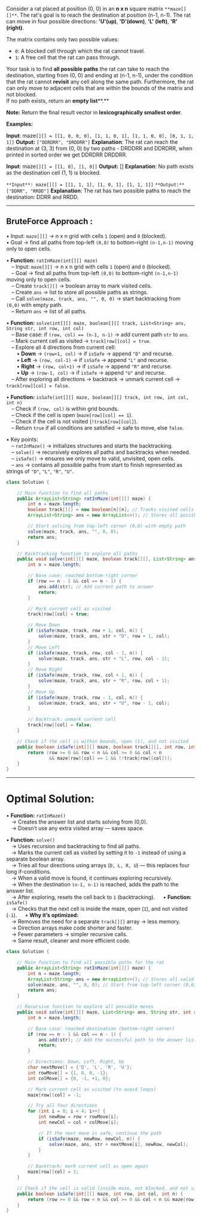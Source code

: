 Consider a rat placed at position (0, 0) in an **n x n** square matrix `**maze[][]**`. The rat's goal is to reach the destination at position (n-1, n-1). The rat can move in four possible directions: **'U'(up)**, **'D'(down)**, **'L' (left)**, **'R' (right)**.

The matrix contains only two possible values:

- `0`: A blocked cell through which the rat cannot travel.
- `1`: A free cell that the rat can pass through.

Your task is to find **all possible paths** the rat can take to reach the destination, starting from (0, 0) and ending at (n-1, n-1), under the condition that the rat cannot **revisit** any cell along the same path. Furthermore, the rat can only move to adjacent cells that are within the bounds of the matrix and not blocked.  
If no path exists, return an **empty list****.**

**Note:** Return the final result vector in **lexicographically smallest order**.

**Examples:**

**Input**: maze`[][] = [[1, 0, 0, 0], [1, 1, 0, 1], [1, 1, 0, 0], [0, 1, 1, 1]]`
**Output:** `["DDRDRR", "DRDDRR"]`
**Explanation**: The rat can reach the destination at (3, 3) from (0, 0) by two paths - DRDDRR and DDRDRR, when printed in sorted order we get DDRDRR DRDDRR.

**Input**: maze`[][] = [[1, 0], [1, 0]]`
**Output:** []
**Explanation**: No path exists as the destination cell (1, 1) is blocked.

`**Input**: maze[][] = [[1, 1, 1], [1, 0, 1], [1, 1, 1]]`
`**Output:** ["DDRR", "RRDD"]`
**Explanation**: The rat has two possible paths to reach the destination: DDRR and RRDD.


---

## BruteForce Approach : 

• Input: `maze[][]` → n x n grid with cells `1` (open) and `0` (blocked).  
• Goal → find all paths from top-left `(0,0)` to bottom-right `(n-1,n-1)` moving only to open cells.

• **Function:** `ratInMaze(int[][] maze)`  
 – Input: `maze[][]` → n x n grid with cells `1` (open) and `0` (blocked).  
 – Goal → find all paths from top-left `(0,0)` to bottom-right `(n-1,n-1)` moving only to open cells.  
 – Create `track[][]` → boolean array to mark visited cells.  
 – Create `ans` → list to store all possible paths as strings.  
 – Call `solve(maze, track, ans, "", 0, 0)` → start backtracking from `(0,0)` with empty path.  
 – Return `ans` → list of all paths.

• **Function:** `solve(int[][] maze, boolean[][] track, List<String> ans, String str, int row, int col)`  
 – Base case: if `(row, col) == (n-1, n-1)` → add current path `str` to `ans`.  
 – Mark current cell as visited → `track[row][col] = true`.  
 – Explore all 4 directions from current cell:  
  • **Down** → `(row+1, col)` → if `isSafe` → append `"D"` and recurse.  
  • **Left** → `(row, col-1)` → if `isSafe` → append `"L"` and recurse.  
  • **Right** → `(row, col+1)` → if `isSafe` → append `"R"` and recurse.  
  • **Up** → `(row-1, col)` → if `isSafe` → append `"U"` and recurse.  
 – After exploring all directions → backtrack → unmark current cell → `track[row][col] = false`.

• **Function:** `isSafe(int[][] maze, boolean[][] track, int row, int col, int n)`  
 – Check if `(row, col)` is within grid bounds.  
 – Check if the cell is open (`maze[row][col] == 1`).  
 – Check if the cell is not visited (`!track[row][col]`).  
 – Return `true` if all conditions are satisfied → safe to move, else `false`.

• Key points:  
 – `ratInMaze()` → initializes structures and starts the backtracking.  
 – `solve()` → recursively explores all paths and backtracks when needed.  
 – `isSafe()` → ensures we only move to valid, unvisited, open cells.  
 – `ans` → contains all possible paths from start to finish represented as strings of `"D"`, `"L"`, `"R"`, `"U"`.

```java
class Solution {

    // Main function to find all paths
    public ArrayList<String> ratInMaze(int[][] maze) {
        int n = maze.length;
        boolean track[][] = new boolean[n][n]; // Tracks visited cells
        ArrayList<String> ans = new ArrayList<>(); // Stores all possible paths

        // Start solving from top-left corner (0,0) with empty path
        solve(maze, track, ans, "", 0, 0);
        return ans;
    }

    // Backtracking function to explore all paths
    public void solve(int[][] maze, boolean track[][], List<String> ans, String str, int row, int col) {
        int n = maze.length;

        // Base case: reached bottom-right corner
        if (row == n - 1 && col == n - 1) {
            ans.add(str); // Add current path to answer
            return;
        }

        // Mark current cell as visited
        track[row][col] = true;

        // Move Down
        if (isSafe(maze, track, row + 1, col, n)) {
            solve(maze, track, ans, str + "D", row + 1, col);
        }
        // Move Left
        if (isSafe(maze, track, row, col - 1, n)) {
            solve(maze, track, ans, str + "L", row, col - 1);
        }
        // Move Right
        if (isSafe(maze, track, row, col + 1, n)) {
            solve(maze, track, ans, str + "R", row, col + 1);
        }
        // Move Up
        if (isSafe(maze, track, row - 1, col, n)) {
            solve(maze, track, ans, str + "U", row - 1, col);
        }

        // Backtrack: unmark current cell
        track[row][col] = false;
    }

    // Check if the cell is within bounds, open (1), and not visited
    public boolean isSafe(int[][] maze, boolean track[][], int row, int col, int n) {
        return (row >= 0 && row < n && col >= 0 && col < n 
                && maze[row][col] == 1 && (!track[row][col]));
    }
}


```



---

# Optimal Solution: 

• **Function:** `ratInMaze()`  
 → Creates the answer list and starts solving from (0,0).  
 → Doesn’t use any extra visited array — saves space.

• **Function:** `solve()`  
 → Uses recursion and backtracking to find all paths.  
 → Marks the current cell as visited by setting it to `-1` instead of using a separate boolean array.  
 → Tries all four directions using arrays (`D, L, R, U`) — this replaces four long if-conditions.  
 → When a valid move is found, it continues exploring recursively.  
 → When the destination `(n-1, n-1)` is reached, adds the path to the answer list.  
 → After exploring, resets the cell back to `1` (backtracking).
 
• **Function:** `isSafe()`  
 → Checks that the next cell is inside the maze, open (`1`), and not visited (`-1`).
 
• **Why it’s optimized:**  
 → Removes the need for a separate `track[][]` array → less memory.  
 → Direction arrays make code shorter and faster.  
 → Fewer parameters → simpler recursive calls.  
 → Same result, cleaner and more efficient code.

```java
class Solution {

    // Main function to find all possible paths for the rat
    public ArrayList<String> ratInMaze(int[][] maze) {
        int n = maze.length;
        ArrayList<String> ans = new ArrayList<>(); // Stores all valid paths
        solve(maze, ans, "", 0, 0); // Start from top-left corner (0,0)
        return ans;
    }

    // Recursive function to explore all possible moves
    public void solve(int[][] maze, List<String> ans, String str, int row, int col) {
        int n = maze.length;

        // Base case: reached destination (bottom-right corner)
        if (row == n - 1 && col == n - 1) {
            ans.add(str); // Add the successful path to the answer list
            return;
        }

        // Directions: Down, Left, Right, Up
        char nextMove[] = {'D', 'L', 'R', 'U'};
        int rowMove[] = {1, 0, 0, -1};
        int colMove[] = {0, -1, +1, 0};

        // Mark current cell as visited (to avoid loops)
        maze[row][col] = -1;

        // Try all four directions
        for (int i = 0; i < 4; i++) {
            int newRow = row + rowMove[i];
            int newCol = col + colMove[i];

            // If the next move is safe, continue the path
            if (isSafe(maze, newRow, newCol, n)) {
                solve(maze, ans, str + nextMove[i], newRow, newCol);
            }
        }

        // Backtrack: mark current cell as open again
        maze[row][col] = 1;
    }

    // Check if the cell is valid (inside maze, not blocked, and not visited)
    public boolean isSafe(int[][] maze, int row, int col, int n) {
        return (row >= 0 && row < n && col >= 0 && col < n && maze[row][col] == 1);
    }
}

```